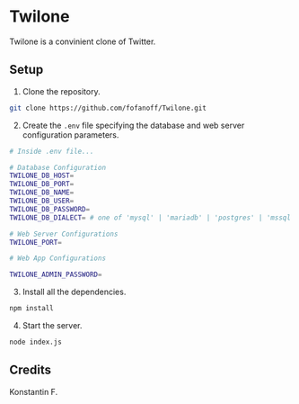 Twilone
=======

Twilone is a convinient clone of Twitter.

## Setup

1. Clone the repository.

```bash
git clone https://github.com/fofanoff/Twilone.git
```

2. Create the `.env` file specifying the database and web server configuration parameters.

```bash
# Inside .env file...

# Database Configuration
TWILONE_DB_HOST=
TWILONE_DB_PORT=
TWILONE_DB_NAME=
TWILONE_DB_USER=
TWILONE_DB_PASSWORD=
TWILONE_DB_DIALECT= # one of 'mysql' | 'mariadb' | 'postgres' | 'mssql'

# Web Server Configurations
TWILONE_PORT=

# Web App Configurations

TWILONE_ADMIN_PASSWORD=
```

3. Install all the dependencies.

```bash
npm install
```

4. Start the server.

```bash
node index.js
```

## Credits

Konstantin F.